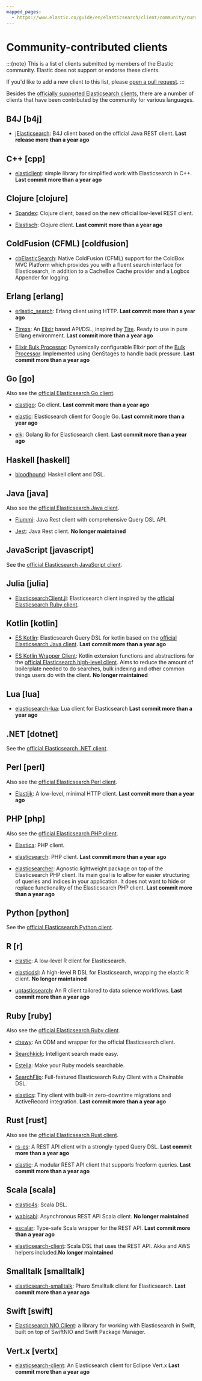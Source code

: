```yaml
---
mapped_pages:
  - https://www.elastic.co/guide/en/elasticsearch/client/community/current/index.html
---
```


# Community-contributed clients

:::{note}
This is a list of clients submitted by members of the Elastic community. Elastic does not support or endorse these clients.

If you'd like to add a new client to this list, please [open a pull request](https://github.com/elastic/elasticsearch/blob/main/CONTRIBUTING.md).
:::

Besides the [officially supported Elasticsearch clients](docs-content://reference/elasticsearch/clients/index.md), there are
a number of clients that have been contributed by the community for various languages.

## B4J [b4j]

* [jElasticsearch](https://www.b4x.com/android/forum/threads/server-jelasticsearch-search-and-text-analytics.73335/): B4J client based on the official Java REST client. **Last release more than a year ago**

## C++ [cpp]

* [elasticlient](https://github.com/seznam/elasticlient): simple library for simplified work with Elasticsearch in C++. **Last commit more than a year ago**

## Clojure [clojure]

* [Spandex](https://github.com/mpenet/spandex): Clojure client, based on the new official low-level REST client.

* [Elastisch](https://github.com/clojurewerkz/elastisch): Clojure client. **Last commit more than a year ago**

## ColdFusion (CFML) [coldfusion]

* [cbElasticSearch](https://www.forgebox.io/view/cbelasticsearch): Native ColdFusion (CFML) support for the ColdBox MVC Platform which provides you with a fluent search interface for Elasticsearch, in addition to a CacheBox Cache provider and a Logbox Appender for logging.

## Erlang [erlang]

* [erlastic_search](https://github.com/tsloughter/erlastic_search): Erlang client using HTTP. **Last commit more than a year ago**

* [Tirexs](https://github.com/datahogs/tirexs): An [Elixir](https://github.com/elixir-lang/elixir) based API/DSL, inspired by [Tire](https://github.com/karmi/tire). Ready to use in pure Erlang environment. **Last commit more than a year ago**

* [Elixir Bulk Processor](https://github.com/sashman/elasticsearch_elixir_bulk_processor): Dynamically configurable Elixir port of the [Bulk Processor](https://www.elastic.co/guide/en/elasticsearch/client/java-api/current/java-docs-bulk-processor.html). Implemented using GenStages to handle back pressure. **Last commit more than a year ago**

## Go [go]

Also see the [official Elasticsearch Go client](go-elasticsearch://docs/reference/index.md).

* [elastigo](https://github.com/mattbaird/elastigo): Go client. **Last commit more than a year ago**

* [elastic](https://github.com/olivere/elastic): Elasticsearch client for Google Go. **Last commit more than a year ago**

* [elk](https://github.com/softctrl/elk): Golang lib for Elasticsearch client. **Last commit more than a year ago**

## Haskell [haskell]

* [bloodhound](https://github.com/bitemyapp/bloodhound): Haskell client and DSL.

## Java [java]

Also see the [official Elasticsearch Java client](elasticsearch-java://docs/reference/index.md).

* [Flummi](https://github.com/otto-de/flummi): Java Rest client with comprehensive Query DSL API.

* [Jest](https://github.com/searchbox-io/Jest): Java Rest client. **No longer maintained**

## JavaScript [javascript]

See the [official Elasticsearch JavaScript client](elasticsearch-js://docs/reference/index.md).

## Julia [julia]

* [ElasticsearchClient.jl](https://github.com/OpenSesame/ElasticsearchClient.jl): Elasticsearch client inspired by the [official Elasticsearch Ruby client](elasticsearch-ruby://docs/reference/index.md).

## Kotlin [kotlin]

* [ES Kotlin](https://github.com/mbuhot/eskotlin): Elasticsearch Query DSL for kotlin based on the [official Elasticsearch Java client](elasticsearch-java://docs/reference/index.md). **Last commit more than a year ago**

* [ES Kotlin Wrapper Client](https://github.com/jillesvangurp/es-kotlin-wrapper-client): Kotlin extension functions and abstractions for the [official Elasticsearch high-level client](https://www.elastic.co/guide/en/elasticsearch/client/java-api/current/index.html). Aims to reduce the amount of boilerplate needed to do searches, bulk indexing and other common things users do with the client. **No longer maintained**

## Lua [lua]

* [elasticsearch-lua](https://github.com/DhavalKapil/elasticsearch-lua): Lua client for Elasticsearch **Last commit more than a year ago**

## .NET [dotnet]

See the [official Elasticsearch .NET client](elasticsearch-net://docs/reference/index.md).

## Perl [perl]

Also see the [official Elasticsearch Perl client](https://www.elastic.co/guide/en/elasticsearch/client/perl-api/current/index.html).

* [Elastijk](https://metacpan.org/pod/Elastijk): A low-level, minimal HTTP client. **Last commit more than a year ago**

## PHP [php]

Also see the [official Elasticsearch PHP client](elasticsearch-php://docs/reference/index.md).

* [Elastica](https://github.com/ruflin/Elastica): PHP client.

* [elasticsearch](https://github.com/nervetattoo/elasticsearch): PHP client. **Last commit more than a year ago**

* [elasticsearcher](https://github.com/madewithlove/elasticsearcher): Agnostic lightweight package on top of the Elasticsearch PHP client. Its main goal is to allow for easier structuring of queries and indices in your application. It does not want to hide or replace functionality of the Elasticsearch PHP client. **Last commit more than a year ago**

## Python [python]

See the [official Elasticsearch Python client](elasticsearch-py://docs/reference/index.md).

## R [r]

* [elastic](https://github.com/ropensci/elastic): A low-level R client for Elasticsearch.

* [elasticdsl](https://github.com/ropensci/elasticdsl): A high-level R DSL for Elasticsearch, wrapping the elastic R client. **No longer maintained**

* [uptasticsearch](https://github.com/uptake/uptasticsearch): An R client tailored to data science workflows. **Last commit more than a year ago**

## Ruby [ruby]

Also see the [official Elasticsearch Ruby client](elasticsearch-ruby://docs/reference/index.md).

* [chewy](https://github.com/toptal/chewy): An ODM and wrapper for the official Elasticsearch client.

* [Searchkick](https://github.com/ankane/searchkick): Intelligent search made easy.

* [Estella](https://github.com/artsy/estella): Make your Ruby models searchable.

* [SearchFlip](https://github.com/mrkamel/search_flip): Full-featured Elasticsearch Ruby Client with a Chainable DSL.

* [elastics](https://github.com/printercu/elastics-rb): Tiny client with built-in zero-downtime migrations and ActiveRecord integration. **Last commit more than a year ago**

## Rust [rust]

Also see the [official Elasticsearch Rust client](elasticsearch-rs://docs/reference/index.md).

* [rs-es](https://github.com/benashford/rs-es): A REST API client with a strongly-typed Query DSL. **Last commit more than a year ago**

* [elastic](https://github.com/elastic-rs/elastic): A modular REST API client that supports freeform queries. **Last commit more than a year ago**

## Scala [scala]

* [elastic4s](https://github.com/sksamuel/elastic4s): Scala DSL.

* [wabisabi](https://github.com/gphat/wabisabi): Asynchronous REST API Scala client. **No longer maintained**

* [escalar](https://github.com/workday/escalar): Type-safe Scala wrapper for the REST API. **Last commit more than a year ago**

* [elasticsearch-client](https://github.com/SumoLogic/elasticsearch-client): Scala DSL that uses the REST API. Akka and AWS helpers included.**No longer maintained**

## Smalltalk [smalltalk]

* [elasticsearch-smalltalk](https://github.com/newapplesho/elasticsearch-smalltalk): Pharo Smalltalk client for Elasticsearch. **Last commit more than a year ago**

## Swift [swift]

* [Elasticsearch NIO Client](https://github.com/brokenhandsio/elasticsearch-nio-client): a library for working with Elasticsearch in Swift, built on top of SwiftNIO and Swift Package Manager.

## Vert.x [vertx]

* [elasticsearch-client](https://github.com/reactiverse/elasticsearch-client): An Elasticsearch client for Eclipse Vert.x **Last commit more than a year ago**
